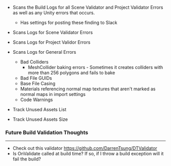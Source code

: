 
* Scans the Build Logs for all Scene Validator and Project Validator Errors as well as any Unity errors that occurs.
  * Has settings for posting these finding to Slack

* Scans Logs for Scene Validator Errors

* Scans Logs for Project Validor Errors

* Scans Logs for General Errors
  * Bad Colliders
    * MeshCollider baking errors - Sometimes it creates colliders with more than 256 polygons and fails to bake
  * Bad File GUIDs
  * Base File Casing
  * Materials referencing normal map textures that aren't marked as normal maps in import settings
  * Code Warnings

* Track Unused Assets List

* Track Unused Assets Size

  
### Future Build Validation Thoughts
----------------------------------
* Check out this validator https://github.com/DarrenTsung/DTValidator
* Is OnValidate called at build time?  If so, if I throw a build exception will it fail the build?

  